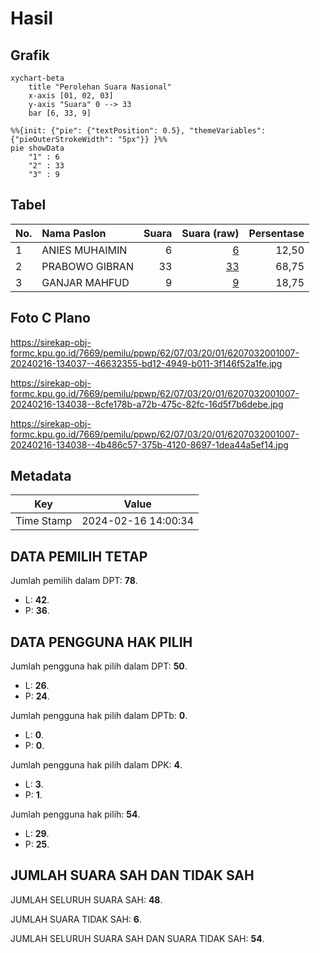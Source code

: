 # Hasil

## Grafik

```mermaid
xychart-beta
    title "Perolehan Suara Nasional"
    x-axis [01, 02, 03]
    y-axis "Suara" 0 --> 33
    bar [6, 33, 9]
```

```mermaid
%%{init: {"pie": {"textPosition": 0.5}, "themeVariables": {"pieOuterStrokeWidth": "5px"}} }%%
pie showData
    "1" : 6
    "2" : 33
    "3" : 9
```

## Tabel

| No. | Nama Paslon    | Suara | Suara (raw) | Persentase |
|:--- |:-------------- | -----:| -----------:| ----------:|
| 1   | ANIES MUHAIMIN | 6     | [6][p-1]    | 12,50      |
| 2   | PRABOWO GIBRAN | 33    | [33][p-2]   | 68,75      |
| 3   | GANJAR MAHFUD  | 9     | [9][p-3]    | 18,75      |


[p-1]: https://github.com/gigit-pemilu/pemilu-2024/blob/main/pilpres/hitung-suara/sub/62-kalimantan-tengah/sub/07-seruyan/sub/03-danau-sembuluh/sub/2001-telaga-pulang/sub/007-tps/sub/paslon-1.txt
[p-2]: https://github.com/gigit-pemilu/pemilu-2024/blob/main/pilpres/hitung-suara/sub/62-kalimantan-tengah/sub/07-seruyan/sub/03-danau-sembuluh/sub/2001-telaga-pulang/sub/007-tps/sub/paslon-2.txt
[p-3]: https://github.com/gigit-pemilu/pemilu-2024/blob/main/pilpres/hitung-suara/sub/62-kalimantan-tengah/sub/07-seruyan/sub/03-danau-sembuluh/sub/2001-telaga-pulang/sub/007-tps/sub/paslon-3.txt

## Foto C Plano

https://sirekap-obj-formc.kpu.go.id/7669/pemilu/ppwp/62/07/03/20/01/6207032001007-20240216-134037--46632355-bd12-4949-b011-3f146f52a1fe.jpg

https://sirekap-obj-formc.kpu.go.id/7669/pemilu/ppwp/62/07/03/20/01/6207032001007-20240216-134038--8cfe178b-a72b-475c-82fc-16d5f7b6debe.jpg

https://sirekap-obj-formc.kpu.go.id/7669/pemilu/ppwp/62/07/03/20/01/6207032001007-20240216-134038--4b486c57-375b-4120-8697-1dea44a5ef14.jpg


## Metadata

| Key        | Value               |
| ---------- | ------------------- |
| Time Stamp | 2024-02-16 14:00:34 |


## DATA PEMILIH TETAP

Jumlah pemilih dalam DPT: **78**.
 * L: **42**.
 * P: **36**.

## DATA PENGGUNA HAK PILIH

Jumlah pengguna hak pilih dalam DPT: **50**.
 * L: **26**.
 * P: **24**.

Jumlah pengguna hak pilih dalam DPTb: **0**.
 * L: **0**.
 * P: **0**.

Jumlah pengguna hak pilih dalam DPK: **4**.
 * L: **3**.
 * P: **1**.

Jumlah pengguna hak pilih: **54**.
 * L: **29**.
 * P: **25**.

## JUMLAH SUARA SAH DAN TIDAK SAH

JUMLAH SELURUH SUARA SAH: **48**.

JUMLAH SUARA TIDAK SAH: **6**.

JUMLAH SELURUH SUARA SAH DAN SUARA TIDAK SAH: **54**.


